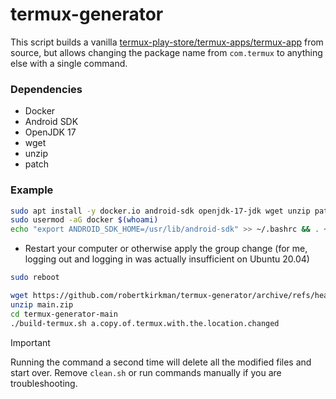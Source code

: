 # termux-generator

This script builds a vanilla [termux-play-store/termux-apps/termux-app](https://github.com/termux-play-store/termux-apps/tree/main/termux-app) from source, but allows changing the package name from `com.termux` to anything else with a single command.

### Dependencies

- Docker
- Android SDK
- OpenJDK 17
- wget
- unzip
- patch

### Example

```bash
sudo apt install -y docker.io android-sdk openjdk-17-jdk wget unzip patch
sudo usermod -aG docker $(whoami)
echo "export ANDROID_SDK_HOME=/usr/lib/android-sdk" >> ~/.bashrc && . ~/.bashrc
```

- Restart your computer or otherwise apply the group change (for me, logging out and logging in was actually insufficient on Ubuntu 20.04)
```bash
sudo reboot
```

```bash
wget https://github.com/robertkirkman/termux-generator/archive/refs/heads/main.zip
unzip main.zip
cd termux-generator-main
./build-termux.sh a.copy.of.termux.with.the.location.changed
```

> [!IMPORTANT]
> Running the command a second time will delete all the modified files and start over. Remove `clean.sh` or run commands manually if you are troubleshooting.

